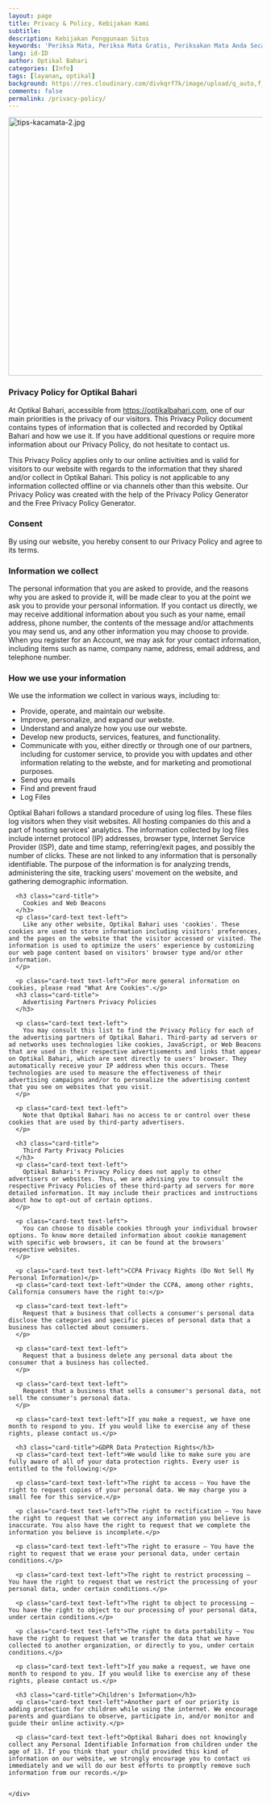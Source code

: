 ```yaml
---
layout: page
title: Privacy & Policy, Kebijakan Kami
subtitle:
description: Kebijakan Penggunaan Situs
keywords: 'Periksa Mata, Periksa Mata Gratis, Periksakan Mata Anda Secara Rutin'
lang: id-ID
author: Optikal Bahari
categories: [Info]
tags: [layanan, optikal]
background: https://res.cloudinary.com/divkqrf7k/image/upload/q_auto,f_avif,w_1200/posts/021
comments: false
permalink: /privacy-policy/
---
```


<div class="card-deck mb-3">
  <div class="card shadow p-3 mb-5 bg-white rounded">
    <picture>
  <!-- AVIF format -->
  <source
    srcset="
    https://res.cloudinary.com/divkqrf7k/image/upload/q_auto,f_avif,w_480/posts/periksa-mata/periksa-mata-gratis-optikal-bahari-14 480w,https://res.cloudinary.com/divkqrf7k/image/upload/q_auto,f_avif,w_768/posts/periksa-mata/periksa-mata-gratis-optikal-bahari-14 768w,https://res.cloudinary.com/divkqrf7k/image/upload/q_auto,f_avif,w_1200/posts/periksa-mata/periksa-mata-gratis-optikal-bahari-14 1200w
    "
    type="image/avif"
    sizes="(max-width: 768px) 100vw, 768px" />

  <!-- WEBP format -->
  <source
    srcset="
    https://res.cloudinary.com/divkqrf7k/image/upload/q_auto,f_webp,w_480/posts/periksa-mata/periksa-mata-gratis-optikal-bahari-14 480w,https://res.cloudinary.com/divkqrf7k/image/upload/q_auto,f_webp,w_768/posts/periksa-mata/periksa-mata-gratis-optikal-bahari-14 768w,https://res.cloudinary.com/divkqrf7k/image/upload/q_auto,f_webp,w_1200/posts/periksa-mata/periksa-mata-gratis-optikal-bahari-14 1200w
    "
    type="image/webp"
    sizes="(max-width: 768px) 100vw, 768px" />

  <!-- JPEG fallback -->
  <source
    srcset="
    https://res.cloudinary.com/divkqrf7k/image/upload/q_auto,f_jpg,w_480/posts/periksa-mata/periksa-mata-gratis-optikal-bahari-14 480w,https://res.cloudinary.com/divkqrf7k/image/upload/q_auto,f_jpg,w_768/posts/periksa-mata/periksa-mata-gratis-optikal-bahari-14 768w,https://res.cloudinary.com/divkqrf7k/image/upload/q_auto,f_jpg,w_1200/posts/periksa-mata/periksa-mata-gratis-optikal-bahari-14 1200w
    "
    type="image/jpeg"
    sizes="(max-width: 768px) 100vw, 768px" />

  <!-- Final fallback with alt and lazy loading -->
  <img
    src="https://res.cloudinary.com/divkqrf7k/image/upload/q_auto,f_jpg,w_768/posts/periksa-mata/periksa-mata-gratis-optikal-bahari-14"
    alt="tips-kacamata-2.jpg"
    loading="lazy"
    decoding="async"
    width="768"
    height="512"
    class="card-img-top"
    />
</picture>
    <div class="card-body">
      <h3 class="card-title">
        Privacy Policy for Optikal Bahari
      </h3>
      <p class="card-text text-left">
        At Optikal Bahari, accessible from https://optikalbahari.com, one of our main priorities is the privacy of our visitors. This Privacy Policy document contains types of information that is collected and recorded by Optikal Bahari and how we use it. If you have additional questions or require more information about our Privacy Policy, do not hesitate to contact us.
      </p>
      <p class="card-text text-left">
        This Privacy Policy applies only to our online activities and is valid for visitors to our website with regards to the information that they shared and/or collect in Optikal Bahari. This policy is not applicable to any information collected offline or via channels other than this website. Our Privacy Policy was created with the help of the Privacy Policy Generator and the Free Privacy Policy Generator.
      </p>
      <h3 class="card-title">
        Consent
      </h3>
      <p class="card-text text-left">
        By using our website, you hereby consent to our Privacy Policy and agree to its terms.
      </p>
      <h3 class="card-title">Information we collect</h3>
      <p class="card-text text-left">
        The personal information that you are asked to provide, and the reasons why you are asked to provide it, will be made clear to you at the point we ask you to provide your personal information. If you contact us directly, we may receive additional information about you such as your name, email address, phone number, the contents of the message and/or attachments you may send us, and any other information you may choose to provide. When you register for an Account, we may ask for your contact information, including items such as name, company name, address, email address, and telephone number.
      </p>
      <h3 class="card-title">
        How we use your information
      </h3>
      <p class="card-text text-left">
        We use the information we collect in various ways, including to:
      </p>
      <ul>
        <li>Provide, operate, and maintain our website.</li>
        <li>Improve, personalize, and expand our webste.</li>
        <li>Understand and analyze how you use our webste.</li>
        <li>Develop new products, services, features, and functionality.</li>
        <li>Communicate with you, either directly or through one of our partners, including for customer service, to provide you with updates and other information relating to the webste, and for marketing and promotional purposes.</li>
        <li>Send you emails</li>
        <li>Find and prevent fraud</li>
        <li>Log Files</li>
      </ul>
      <p class="card-text text-left">
        Optikal Bahari follows a standard procedure of using log files. These files log visitors when they visit websites. All hosting companies do this and a part of hosting services' analytics. The information collected by log files include internet protocol (IP) addresses, browser type, Internet Service Provider (ISP), date and time stamp, referring/exit pages, and possibly the number of clicks. These are not linked to any information that is personally identifiable. The purpose of the information is for analyzing trends, administering the site, tracking users' movement on the website, and gathering demographic information.
      </p>

      <h3 class="card-title">
        Cookies and Web Beacons
      </h3>
      <p class="card-text text-left">
        Like any other website, Optikal Bahari uses 'cookies'. These cookies are used to store information including visitors' preferences, and the pages on the website that the visitor accessed or visited. The information is used to optimize the users' experience by customizing our web page content based on visitors' browser type and/or other information.
      </p>

      <p class="card-text text-left">For more general information on cookies, please read "What Are Cookies".</p>
      <h3 class="card-title">
        Advertising Partners Privacy Policies
      </h3>

      <p class="card-text text-left">
        You may consult this list to find the Privacy Policy for each of the advertising partners of Optikal Bahari. Third-party ad servers or ad networks uses technologies like cookies, JavaScript, or Web Beacons that are used in their respective advertisements and links that appear on Optikal Bahari, which are sent directly to users' browser. They automatically receive your IP address when this occurs. These technologies are used to measure the effectiveness of their advertising campaigns and/or to personalize the advertising content that you see on websites that you visit.
      </p>

      <p class="card-text text-left">
        Note that Optikal Bahari has no access to or control over these cookies that are used by third-party advertisers.
      </p>

      <h3 class="card-title">
        Third Party Privacy Policies
      </h3>
      <p class="card-text text-left">
        Optikal Bahari's Privacy Policy does not apply to other advertisers or websites. Thus, we are advising you to consult the respective Privacy Policies of these third-party ad servers for more detailed information. It may include their practices and instructions about how to opt-out of certain options.
      </p>

      <p class="card-text text-left">
        You can choose to disable cookies through your individual browser options. To know more detailed information about cookie management with specific web browsers, it can be found at the browsers' respective websites.
      </p>

      <p class="card-text text-left">CCPA Privacy Rights (Do Not Sell My Personal Information)</p>
      <p class="card-text text-left">Under the CCPA, among other rights, California consumers have the right to:</p>

      <p class="card-text text-left">
        Request that a business that collects a consumer's personal data disclose the categories and specific pieces of personal data that a business has collected about consumers.
      </p>

      <p class="card-text text-left">
        Request that a business delete any personal data about the consumer that a business has collected.
      </p>

      <p class="card-text text-left">
        Request that a business that sells a consumer's personal data, not sell the consumer's personal data.
      </p>

      <p class="card-text text-left">If you make a request, we have one month to respond to you. If you would like to exercise any of these rights, please contact us.</p>

      <h3 class="card-title">GDPR Data Protection Rights</h3>
      <p class="card-text text-left">We would like to make sure you are fully aware of all of your data protection rights. Every user is entitled to the following:</p>

      <p class="card-text text-left">The right to access – You have the right to request copies of your personal data. We may charge you a small fee for this service.</p>

      <p class="card-text text-left">The right to rectification – You have the right to request that we correct any information you believe is inaccurate. You also have the right to request that we complete the information you believe is incomplete.</p>

      <p class="card-text text-left">The right to erasure – You have the right to request that we erase your personal data, under certain conditions.</p>

      <p class="card-text text-left">The right to restrict processing – You have the right to request that we restrict the processing of your personal data, under certain conditions.</p>

      <p class="card-text text-left">The right to object to processing – You have the right to object to our processing of your personal data, under certain conditions.</p>

      <p class="card-text text-left">The right to data portability – You have the right to request that we transfer the data that we have collected to another organization, or directly to you, under certain conditions.</p>

      <p class="card-text text-left">If you make a request, we have one month to respond to you. If you would like to exercise any of these rights, please contact us.</p>

      <h3 class="card-title">Children's Information</h3>
      <p class="card-text text-left">Another part of our priority is adding protection for children while using the internet. We encourage parents and guardians to observe, participate in, and/or monitor and guide their online activity.</p>

      <p class="card-text text-left">Optikal Bahari does not knowingly collect any Personal Identifiable Information from children under the age of 13. If you think that your child provided this kind of information on our website, we strongly encourage you to contact us immediately and we will do our best efforts to promptly remove such information from our records.</p>


    </div>
  </div>
</div>
